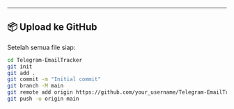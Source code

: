 
---

## 📦 Upload ke GitHub

Setelah semua file siap:

```bash
cd Telegram-EmailTracker
git init
git add .
git commit -m "Initial commit"
git branch -M main
git remote add origin https://github.com/your_username/Telegram-EmailTracker.git
git push -u origin main
